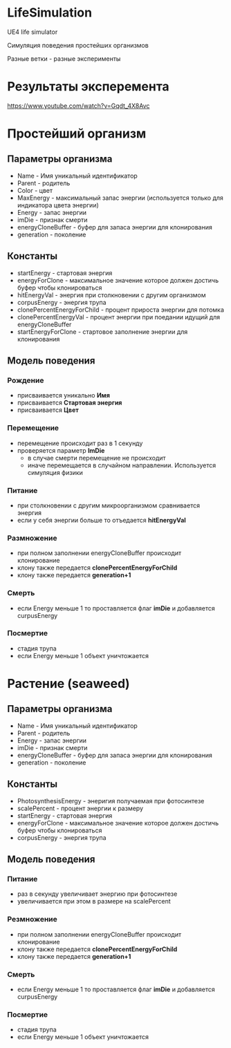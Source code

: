# LifeSimulation
UE4 life simulator

Симуляция поведения простейших организмов

Разные ветки - разные эксперименты

# Результаты эксперемента
https://www.youtube.com/watch?v=Gqdt_4X8Avc



# Простейший организм

## Параметры организма
* Name - Имя уникальный идентификатор
* Parent - родитель
* Color - цвет 
* MaxEnergy - максимальный запас энергии (используется только для индикатора цвета энергии)
* Energy - запас энергии 
* imDie - признак смерти
* energyCloneBuffer - буфер для запаса энергии для клонирования
* generation - поколение

## Константы
* startEnergy - стартовая энергия
* energyForClone - максимальное значение которое должен достичь буфер чтобы клонироваться
* hitEnergyVal - энергия при столкновении с другим организмом
* corpusEnergy - энергия трупа
* clonePercentEnergyForChild - процент прироста энергии для потомка
* clonePercentEnergyVal - процент энергии при поедании идущий для energyCloneBuffer
* startEnergyForClone - стартовое заполнение энергии для клонирования

## Модель поведения
### Рождение
- присваивается уникально **Имя**
- присваивается **Стартовая энергия**
- присваивается **Цвет**
### Перемещение
- перемещение происходит раз в 1 секунду
- проверяется параметр **ImDie**
  - в случае смерти перемещение не происходит
  - иначе перемещается в случайном направлении. Используется симуляция физики
### Питание
- при столкновении с другим микроорганизмом сравнивается энергия
- если у себя энергии больше то отъедается **hitEnergyVal**
### Размножение
- при полном заполнении energyCloneBuffer происходит клонирование
- клону также передается **clonePercentEnergyForChild**
- клону также передается **generation+1**
### Смерть
- если Energy меньше 1 то проставляется флаг **imDie** и добавляется curpusEnergy
### Посмертие
- стадия трупа
- если Energy меньше 1 объект уничтожается


# Растение (seaweed)
## Параметры организма
* Name - Имя уникальный идентификатор
* Parent - родитель
* Energy - запас энергии 
* imDie - признак смерти
* energyCloneBuffer - буфер для запаса энергии для клонирования
* generation - поколение

## Константы
* PhotosynthesisEnergy - энеригия получаемая при фотосинтезе
* scalePercent - процент энергии к размеру
* startEnergy - стартовая энергия
* energyForClone - максимальное значение которое должен достичь буфер чтобы клонироваться
* corpusEnergy - энергия трупа


## Модель поведения
### Питание
- раз в секунду увеличивает энергию при фотосинтезе
- увеличивается при этом в размере на scalePercent
### Резмножение
- при полном заполнении energyCloneBuffer происходит клонирование
- клону также передается **clonePercentEnergyForChild**
- клону также передается **generation+1**

### Смерть
- если Energy меньше 1 то проставляется флаг **imDie** и добавляется curpusEnergy
### Посмертие
- стадия трупа
- если Energy меньше 1 объект уничтожается



